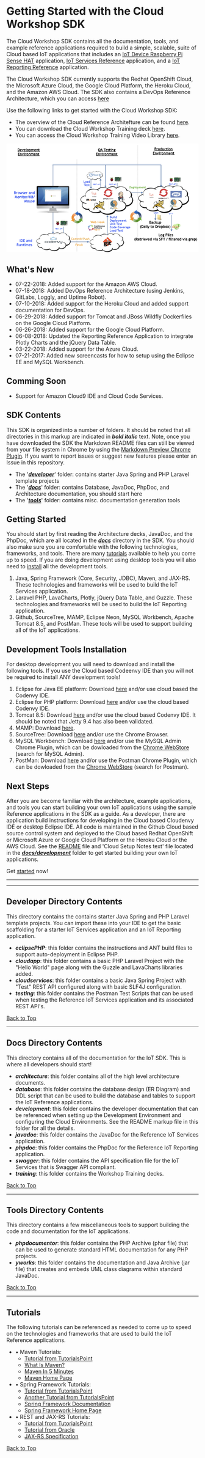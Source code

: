 
**Getting Started with the Cloud Workshop SDK**
==================
The Cloud Workshop SDK contains all the documentation, tools, and example reference applications required to build a simple, scalable, suite of Cloud based IoT applications that includes an [IoT Device Raspberry Pi Sense HAT](https://github.com/markreha/cloudpi/blob/master/README.md) application, [IoT Services Reference](https://github.com/markreha/cloudservices/blob/master/README.md) application, and a [IoT Reporting Reference](https://github.com/markreha/cloudapp/blob/master/README.md) application. 

The Cloud Workshop SDK currently supports the Redhat OpenShift  Cloud, the Microsoft Azure Cloud, the Google Cloud Platform, the Heroku Cloud, and the Amazon AWS Cloud. The SDK also contains a DevOps Reference Architecture, which you can access [here](https://github.com/markreha/cloudworkshop/blob/master/sdk/docs/devops/README.md)

Use the following links to get started with the Cloud Workshop SDK:
* The overview of the Cloud Reference Architefture can be found [here](https://github.com/markreha/cloudworkshop/blob/master/sdk/docs/architecture/Cloud%20Workshop%20Architecture.pdf).
* You can download the Cloud Workshop Training deck [here](https://github.com/markreha/cloudworkshop/blob/master/sdk/docs/training/Cloud%20Workshop%20Training.pdf).
* You can access the Cloud Workshop Training Video Library [here](https://github.com/markreha/cloudworkshop/blob/master/sdk/docs/training/screencasts/README.md).


<p align="center">
	<img src="sdk/docs/architecture/images/cloud.png" alt="IoT Logical Architecture"/>
</p>

What's New
--------
- 07-22-2018: Added support for the Amazon AWS Cloud.
- 07-18-2018: Added DevOps Reference Architecture (using Jenkins, GitLabs, Loggly, and Uptime Robot).
- 07-10-2018: Added support for the Heroku Cloud and added support documentation for DevOps.
- 06-29-2018: Added support for Tomcat and JBoss Wildfly Dockerfiles on the Google Cloud Platform.
- 06-26-2018: Added support for the Google Cloud Platform.
- 06-08-2018: Updated the Reporting Reference Application to integrate Plotly Charts and the jQuery Data Table.
- 03-22-2018: Added support for the Azure Cloud.
- 07-21-2017: Added new screencasts for how to setup using the Eclipse EE and MySQL Workbench.

Comming Soon
--------
- Support for Amazon Cloud9 IDE and Cloud Code Services.

SDK Contents
--------
This SDK is organized into a number of folders. It should be noted that all directories in this markup are indicated in ***bold italic*** text. Note, once you have downloaded the SDK the Markdown README files can still be viewed from your file system in Chrome by using the [Markdown Preview Chrome Plugin](https://chrome.google.com/webstore/detail/markdown-preview/jmchmkecamhbiokiopfpnfgbidieafmd). If you want to report issues or suggest new features please enter an Issue in this repository.
 - The '[***developer***](#developer-directory-contents)' folder: contains starter Java Spring and PHP Laravel template projects 
 - The '[***docs***](#docs-directory-contents)' folder: contains Database, JavaDoc, PhpDoc, and Architecture documentation, you should start here 
 - The '[***tools***](#tools-directory-contents)' folder: contains misc. documentation generation tools

Getting Started
--------
You should start by first reading the Architecture decks, JavaDoc, and the PhpDoc, which are all located in the [***docs***](sdk/docs/development/README.md) directory in the SDK. You should also make sure you are comfortable with the following technologies, frameworks, and tools. There are many [tutorials](#tutorials) available to help you come up to speed. If you are doing development using desktop tools you will also need to [install](#development-tools-installation) all the development tools.
1)  Java, Spring Framework (Core, Security, JDBC), Maven, and JAX-RS. These technologies and frameworks will be used to build the IoT Services application.
2) Laravel PHP, LavaCharts, Plotly, jQuery Data Table, and Guzzle. These technologies and frameworks will be used to build the IoT Reporting application.
3) Github, SourceTree, MAMP, Eclipse Neon, MySQL Workbench, Apache Tomcat 8.5, and PostMan. These tools will be used to support building all of the IoT applications.

Development Tools Installation
--------
For desktop development you will need to download and install the following tools. If you use the Cloud based Codeenvy IDE than you will not be required to install ANY development tools!
1. Eclipse for Java EE platform: Download [here](http://www.eclipse.org/downloads/eclipse-packages/) and/or use cloud based the Codenvy IDE.
2. Eclipse for PHP platform: Download [here](http://www.eclipse.org/downloads/eclipse-packages/) and/or use the cloud based Codenvy IDE.
3. Tomcat 8.5: Download [here](http://tomcat.apache.org/download-80.cgi) and/or use the cloud based Codenvy IDE. It should be noted that Jetty 9.4 has also been validated.
4. MAMP: Download [here](https://www.mamp.info/en/downloads/).
5. SourceTree: Download [here](https://www.sourcetreeapp.com) and/or use the Chrome Browser.
6. MySQL Workbench: Download [here](https://dev.mysql.com/downloads/workbench/) and/or use the MySQL Admin Chrome Plugin, which can be dowloaded from the [Chrome WebStore](https://chrome.google.com/webstore/) (search for MySQL Admin).
7. PostMan: Download [here](www.getpostman.org) and/or use the Postman Chrome Plugin, which can be dowloaded from the [Chrome WebStore](https://chrome.google.com/webstore/) (search for Postman).

Next Steps
--------
After you are become familiar with the architecture, example applications, and tools you can start building your own IoT applications using the sample Reference applications in the SDK as a guide. As a developer, there are application build instructions for developing in the Cloud based Cloudenvy IDE or desktop Eclipse IDE. All code is maintained in the Github Cloud based source control system and deployed to the Cloud based Redhat OpenShift or Microsoft Azure or Google Cloud Platform or the Heroku Cloud or the AWS Cloud. See the [README](sdk/docs/development/README.md) file and 'Cloud Setup Notes text' file located in the [***docs/development***](sdk/docs/development/README.md) folder to get started building your own IoT applications.

Get [started](sdk/docs/development/README.md) now!

----------

----------

Developer Directory Contents
----------
This directory contains the contains starter Java Spring and PHP Laravel template projects. You can import these into your IDE to get the basic scaffolding for a starter IoT Services application and an IoT Reporting application.

 - ***eclipsePHP***: this folder contains the instructions and ANT build files to support auto-deployment in Eclipse PHP.
 - ***cloudapp***: this folder contains a basic PHP Laravel Project with the "Hello World" page along with the Guzzle and LavaCharts libraries added.
 - ***cloudservices***: this folder contains a basic Java Spring Project with "Test" REST API configured along with basic SLF4J configuration.
 - ***testing***: this folder contains the Postman Test Scripts that can be used when testing the Reference IoT Services application and its associated REST API's.

[Back to Top](#getting-started-with-the-cloud-workshop-sdk)

----------

Docs Directory Contents
----------
This directory contains all of the documentation for the IoT SDK. This is where all developers should start!

 - ***architecture***: this folder contains all of the high level architecture documents.
 - ***database***: this folder contains the database design (ER Diagram) and DDL script that can be used to build the database and tables to support the IoT Reference applications.
 - ***development***: this folder contains the developer documentation that can be referenced when setting up the Development Environment and configuring the Cloud Environments. See the README markup file in this folder for all the details.
 - ***javadoc***: this folder contains the JavaDoc for the Reference IoT Services application.
 - ***phpdoc***: this folder contains the PhpDoc for the Reference IoT Reporting application.
 - ***swagger***: this folder contains the API specification file for the IoT Services that is Swagger API compliant.
 - ***training***: this folder contains the Workshop Training decks.

[Back to Top](#getting-started-with-the-cloud-workshop-sdk)

----------

Tools Directory Contents
----------
This directory contains a few miscellaneous tools to support building the code and documentation for the IoT applications.

 - ***phpdocumentor***: this folder contains the PHP Archive (phar file) that can be used to generate standard HTML documentation for any PHP projects.
 - ***yworks***: this folder contains the documentation and Java Archive (jar file) that creates and embeds UML class diagrams within standard JavaDoc.

[Back to Top](#getting-started-with-the-cloud-workshop-sdk)

----------

Tutorials
----------
The following tutorials can be referenced as needed to come up to speed on the technologies and frameworks that are used to build the IoT Reference applications.

 - • Maven Tutorials:
	 - [Tutorial from TutorialsPoint](https://www.tutorialspoint.com/maven/index.htm) 
	 - [What Is Maven?](https://maven.apache.org/what-is-maven.html)
	 - [Maven In 5 Minutes](https://maven.apache.org/guides/getting-started/maven-in-five-minutes.html)
	 - [Maven Home Page](https://maven.apache.org)
 - • Spring Framework Tutorials:
	- [Tutorial from TutorialsPoint](https://www.tutorialspoint.com/spring/index.htm)
	- [Another Tutorial from TutorialsPoint](https://www.tutorialspoint.com/springjdbc/index.htm)
	- [Spring Framework Documentation](https://docs.spring.io/spring/docs/current/spring-framework-reference/htmlsingle/)
	- [Spring Framework Home Page](https://spring.io)
 - • REST and JAX-RS Tutorials:
	- [Tutorial from TutorialsPoint](https://www.tutorialspoint.com/restful/index.htm)
	- [Tutorial from Oracle](http://docs.oracle.com/javaee/6/tutorial/doc/bnayk.html)
	- [JAX-RS Specification](http://download.oracle.com/otn-pub/jcp/jaxrs-2_0_rev_A-mrel-eval-spec/jsr339-jaxrs-2.0-final-spec.pdf)

[Back to Top](#getting-started-with-the-cloud-workshop-sdk)
